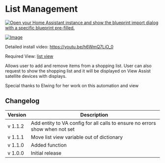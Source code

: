 # List Management

[![Open your Home Assistant instance and show the blueprint import dialog with a specific blueprint pre-filled.](https://my.home-assistant.io/badges/blueprint_import.svg)](https://my.home-assistant.io/redirect/blueprint_import/?blueprint_url=https%3A%2F%2Fraw.githubusercontent.com%2Fdinki%2FView-Assist%2Fmain%2FView_Assist_custom_sentences%2FList_Management%2Fblueprint-listmanagement.yaml)

[![Image](https://img.youtube.com/vi/h6WmQ7LiO_0/mqdefault.jpg)](https://www.youtube.com/watch?v=h6WmQ7LiO_0)

Detailed install video: https://youtu.be/h6WmQ7LiO_0

Required View: [list view](../views/list)

Allows user to add and remove items from a shopping list.  User can also request to show the shopping list and it will be displayed on View Assist satellite devices with displays.



Special thanks to Elwing for her work on this automation and view



## Changelog

| Version | Description |
| ------- | ----------- |
| v 1.1.2 | Add entity to VA config for all calls to ensure no errors show when not set |
| v 1.1.1 | Move list view variable out of dictionary |
| v 1.1.0 | Added function |
| v 1.0.0 | Initial release |